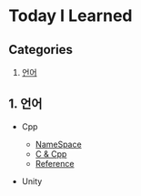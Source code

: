 # Today I Learned
## Categories
1. [언어](#언어)   

## 1. 언어
* Cpp
    * [NameSpace](Language/C%2B%2B/namespace.md)   
    * [C & Cpp](Language/C%2B%2B/C%26Cpp.md)
    * [Reference](Language/C%2B%2B/Reference.md)


* Unity